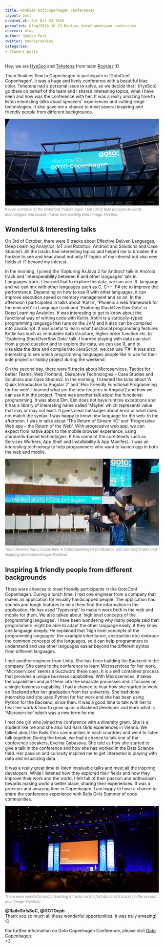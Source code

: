 ```yaml
---
title: Rookies GotoCopenhagen conference!
layout: post
created_at: Sat Oct 23 2016
permalink: blog/2016-10-23-Rookies-GotoCopenhagen-conference
current: blog
author: HyeSoo Park
twitter: hoodierookies
categories:
- student-posts
---
```


Hey, we are [HyeSoo](https://github.com/flyjwayur) and [Tehetena](https://github.com/titay2) from team [Rookies](https://twitter.com/hoodierookies) :D

Team Rookies flew to Copenhagen to participate in 'GotoConf Copenhagen'. It was a huge and lively conference with a beautiful blue color. Tehetena had a personal issue to solve, so we decide that I (HyeSoo) go there on behalf of the team and I shared interesting topics, what I have seen and how was the conference with her. It was a really amazing time to listen interesting talks about speakers' experiences and cutting-edge technologies. It also gave me a chance to meet several inspiring and friendly people from different backgrounds.

![Blue passion towards technologies and people](/img/blog/2016/team-Rookies-GotoConfGPH-Blue.jpg)<br>
<font color="grey"><small><i>It is an entrance of the GotoConf Copenhagen. I felt full of bule passions towards technologies and people. It was very exciting time.(Image: HyeSoo)</i></small></font>


## Wonderful & Interesting talks

On 3rd of October, there were 6 tracks about Effective Deliver, Languages, Deep Learning Analytics, IoT and Robotics, Android and Solutions and Case Studies1. All the tracks had interesting topics and helped me to broaden the horizon to see and hear about not only IT topics of my interest but also new fields of IT beyond my interest.

In the morning, I joined the 'Exploring RxJava 2 for Android' talk in Android track and
'Interoperability between R and other languages' talk in Languages track. I learned that to explore the data, we can use 'R' language and we can mix with other languages such as C, C++, F# etc to improve the performance. Depending on how to use R with other languages, it can improve execution speed or memory management and so on.
In the afternoon I participated in talks about 'Kotlin', 'Phoenix a web framework for the new web' in Language track and 'Exploring StackOverflow Data' in Deep Learning Analytics.
It was interesting to get to know about the functional way of writing code with Kotlin. Kotlin is a statically-typed programming language that runs on the JVM and it also can be complied into JavaScript. It was useful to learn what functional programming features Kotlin has such as immutable data structure, higher order function etc.
In 'Exploring StackOverflow Data' talk, I learned playing with data can start from a good question and to explore the data, we can use R, and to visualize the data and compile into JavaScript, we can use 'F#'. It was also interesting to see which programming languages people like to use for their side project or hobby project during the weekend.

On the second day, there were 5 tracks about Microservices, Tactics for better Teams, Web Frontend, Disruptive Technologies – Case Studies and Solutions and Case Studies2.
In the morning, I listened the talks about 'A Quick Introduction to Angular 2' and 'Elm: Friendly Functional Programming for the web'.
I learned what are the new features in Angular2 and how we can use it in the project. There was another talk about the functional programming. It was about Elm. Elm does not have runtime exceptions and it has a library of interesting name called 'Maybe' which represents value that may or may not exist. It gives clear messages about error or what does not match the syntax. I was happy to know new language for the web.
In the afternoon, I was in talks about 'The Return of Stream I/O' and 'Progressive Web app – the Return of the Web'. With progressive web app, we can expect from native apps to the mobile browser experience, using standards-based technologies. It has some of the core tenets such as Services Workers, App Shell and Installability & App Manifest. It was an interesting technology to help programmers who want to launch app in both the web and mobile.  

![Happy time in GotoCopenhagen](/img/blog/2016/team-Rookies-GotoConfGPH-HyeSoo.jpg)<br>
<font color="grey"><small><i>Team Rookies had a happy time in GotoCopenhagen Conference with wonderful talks and inspiring developers(Image: HyeSoo)</i></small></font>


## Inspiring & friendly people from different backgrounds
There were chances to meet friendly participants in the GotoConf Copenhagen. During a lunch time, I met one engineer from a company that makes an application for visually handicapped people. The application has sounds and tough features to help them find the information in the application. He has used 'Typescript' to make it work both in the web and mobile for them. We also talked about 'high level concepts of the programming languages'. I have been wondering why many people said that programmers might be able to adapt the other language easily, if they know one language deeply. He explained that 'high level concepts of the programming languages' (for example inheritance, abstraction etc) embrace the common concepts of the languages, so it can help programmers to understand and use other languages easier beyond the different syntax from different languages.

I met another engineer from Unity. She has been building the Backend in the company. She came to the conference to learn Microservices for her work. 'Microservices' seems a buzzword these days. It is a self contained process that provides a unique business capabilities. With Microservices, it takes the capabilities and put them into the separate processes and it focuses on a single business capability. I had a chance to hear how she started to work on Backend after her graduation from her university. She had done internship and she used Python for her work and she has been using Python for the Backend, since then. It was a good time to talk with her to hear her work & how to grow up as a Backend developer and learn what is 'Microservice' which was a new term for me.

I met one girl who joined the conference with a diversity grant. She is a student like me and she also had Rails Girls experiences in Vienna. We talked about the Rails Girls communities in each countries and went to listen talk together. During the break, we had a chance to talk one of the conference speakers, Evelina Gabasova. She told us how she started to give a talk in the conference and how she has worked in the Data Science field. Her passion and curiosity inspired me to get interested in playing with data and visualizing data.

It was a really great time to listen invaluable talks and meet all the inspiring developers. While I listened how they explored their fields and how they improve their work and the world, I felt full of their passion and enthusiasm towards making world a better place, sharing their experiences.
It was a precious and amazing time in Copenhagen.
I am happy to have a chance to share the conference experience with Rails Girls Summer of code communities.  

![Wonderful and Interesting talks](/img/blog/2016/team-Rookies-GotoConfGPH-talk.jpg)<br>
<font color="grey"><small><i>There were wonderful and interesting 6 tracks on the first day and 5 tracks on the second day.(Image: HyeSoo)</i></small></font>  

**@RailsGirlsSoC, @GOTOcph**  
Thank you so much all these wonderful opportunities. It was truly amazing! :D   

For further information on Goto Copenhagen Conference, please visit [Goto Copenhagen](https://gotocon.com/cph-2016/).  
<3
